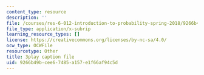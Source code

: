 ```yaml
---
content_type: resource
description: ''
file: /courses/res-6-012-introduction-to-probability-spring-2018/9266b49bcee67485a157e1f66af94c5d_1uW3qMFA9Ho.srt
file_type: application/x-subrip
learning_resource_types: []
license: https://creativecommons.org/licenses/by-nc-sa/4.0/
ocw_type: OCWFile
resourcetype: Other
title: 3play caption file
uid: 9266b49b-cee6-7485-a157-e1f66af94c5d
---
```

